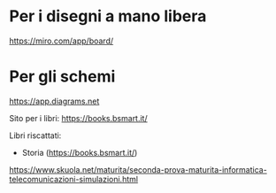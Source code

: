 # Per i disegni a mano libera

https://miro.com/app/board/

# Per gli schemi

https://app.diagrams.net

Sito per i libri:
https://books.bsmart.it/

Libri riscattati:

-   Storia (https://books.bsmart.it/)

https://www.skuola.net/maturita/seconda-prova-maturita-informatica-telecomunicazioni-simulazioni.html
